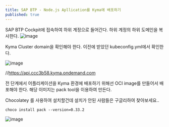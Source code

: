 ```yaml
---
title: SAP BTP - Node.js Apllication를 Kyma에 배포하기
published: true
---
```


SAP BTP Cockpit에 접속하여 하위 계정으로 들어간다.
하위 계정의 하위 도메인을 복사한다.
![image](https://github.com/BJSNuruhee/levelup/assets/88364980/7b6bcf41-8c31-43d8-a948-9a9c9769acd9)

Kyma Cluster domain을 확인해야 한다.
이전에 받았던 kubeconfig.yml에서 확인한다.

![image](https://github.com/BJSNuruhee/levelup/assets/88364980/bdf3b793-7e2b-4e7e-bb22-e6bc5976410f)

//https://api.ccc3b58.kyma.ondemand.com

전 단계에서 어플리케이션을 Kyma 환경에 배포하기 위해선 OCI image를 만들어서 배포해야 한다.
해당 이미지는 pack tool을 이용하여 만든다.

Chocolatey 를 사용하여 설치할건데 설치가 안된 사람들은 구글리하여 찾아보세요..

```
choco install pack --version=0.33.2
```

![image](https://github.com/BJSNuruhee/levelup/assets/88364980/c5a6fe7c-d507-4ef0-9358-b7c1ee7768f6)